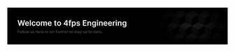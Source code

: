 <p align="center">
<img src="https://github.com/fourfps/.github/blob/d4616a92672e84cc9951b6ad7775994a6c0d82ee/profile/github-header.png">
</p>

